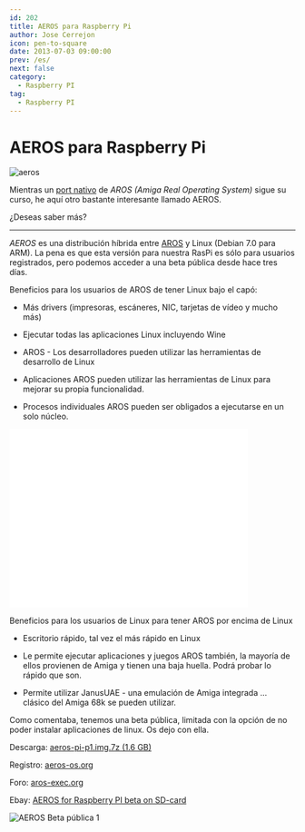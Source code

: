 ```yaml
---
id: 202
title: AEROS para Raspberry Pi
author: Jose Cerrejon
icon: pen-to-square
date: 2013-07-03 09:00:00
prev: /es/
next: false
category:
  - Raspberry PI
tag:
  - Raspberry PI
---
```


# AEROS para Raspberry Pi

![aeros](/images/aeros.jpg)

Mientras un [port nativo](http://aros-exec.org/modules/newbb/viewtopic.php?viewmode=flat&type=&topic_id=7720&forum=2) de *AROS (Amiga Real Operating System)* sigue su curso, he aquí otro bastante interesante llamado AEROS.

¿Deseas saber más?

- - -
*AEROS* es una distribución híbrida entre [AROS](http://www.aros.org/) y Linux (Debian 7.0 para ARM). La pena es que esta versión para nuestra RasPi es sólo para usuarios registrados, pero podemos acceder a una beta pública desde hace tres días.

Beneficios para los usuarios de AROS de tener Linux bajo el capó:

* Más drivers (impresoras, escáneres, NIC, tarjetas de vídeo y mucho más)

* Ejecutar todas las aplicaciones Linux incluyendo Wine

* AROS - Los desarrolladores pueden utilizar las herramientas de desarrollo de Linux

* Aplicaciones AROS pueden utilizar las herramientas de Linux para mejorar su propia funcionalidad.

* Procesos individuales AROS pueden ser obligados a ejecutarse en un solo núcleo.

<iframe width="420" height="315" src="//www.youtube.com/embed/Ovapju44ABU" frameborder="0" allowfullscreen></iframe>

Beneficios para los usuarios de Linux para tener AROS por encima de Linux

* Escritorio rápido, tal vez el más rápido en Linux

* Le permite ejecutar aplicaciones y juegos AROS también, la mayoría de ellos provienen de Amiga y tienen una baja huella. Podrá probar lo rápido que son.

* Permite utilizar JanusUAE - una emulación de Amiga integrada ... clásico del Amiga 68k se pueden utilizar.

Como comentaba, tenemos una beta pública, limitada con la opción de no poder instalar aplicaciones de linux. Os dejo con ella.

Descarga: [aeros-pi-p1.img.7z (1.6 GB)](http://aeros-os.org/aeros-pi-p1.img.7z)

Registro: [aeros-os.org](http://www.aeros-os.org/styled-11/index.html)

Foro: [aros-exec.org](http://aros-exec.org/modules/newbb/viewtopic.php?topic_id=8278&forum=4&post_id=82449#forumpost82449)

Ebay: [AEROS for Raspberry PI beta on SD-card](http://www.ebay.de/itm/151068032427?ssPageName=STRK:MESOX:IT&_trksid=p3984.m1561.l2649)

![AEROS Beta pública 1](/images/2013/07/aeros_shot.jpg "AEROS Beta pública 1")